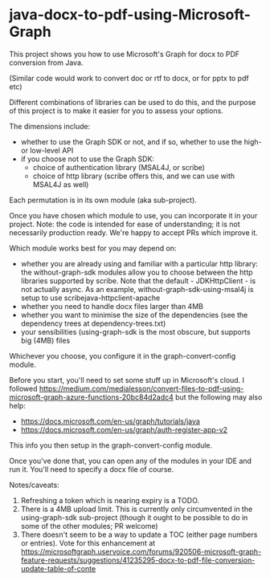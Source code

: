 # java-docx-to-pdf-using-Microsoft-Graph

This project shows you how to use Microsoft's Graph for docx to PDF conversion from Java.

(Similar code would work to convert doc or rtf to docx, or for pptx to pdf etc)

Different combinations of libraries can be used to do this, and the purpose of this
project is to make it easier for you to assess your options.     

The dimensions include:
- whether to use the Graph SDK or not, and if so, whether to use the high- or low-level API
- if you choose not to use the Graph SDK:
  - choice of authentication library (MSAL4J, or scribe)
  - choice of http library (scribe offers this, and we can use with MSAL4J as well) 

Each permutation is in its own module (aka sub-project).

Once you have chosen which module to use, you can incorporate it in your project. Note: the code is intended for ease of understanding; it is not necessarily production ready.  We're happy to accept PRs which improve it.

Which module works best for you may depend on:
- whether you are already using and familiar with a particular http library: the without-graph-sdk modules allow you to choose between the http libraries supported by scribe.  Note that the default - JDKHttpClient - is not actually async.  As an example, without-graph-sdk-using-msal4j is setup to use scribejava-httpclient-apache
- whether you need to handle docx files larger than 4MB
- whether you want to minimise the size of the dependencies (see the dependency trees at dependency-trees.txt)
- your sensibilities (using-graph-sdk is the most obscure, but supports big (4MB) files  

Whichever you choose, you configure it in the graph-convert-config module.

Before you start, you'll need to set some stuff up in Microsoft's cloud.  I followed https://medium.com/medialesson/convert-files-to-pdf-using-microsoft-graph-azure-functions-20bc84d2adc4 but the following may also help:

- https://docs.microsoft.com/en-us/graph/tutorials/java
- https://docs.microsoft.com/en-us/graph/auth-register-app-v2

This info you then setup in the graph-convert-config module.

Once you've done that, you can open any of the modules in your IDE and run it.  You'll need to specify a docx file of course.

Notes/caveats:

1.  Refreshing a token which is nearing expiry is a TODO.
2.  There is a 4MB upload limit.  This is currently only circumvented in the using-graph-sdk sub-project
(though it ought to be possible to do in some of the other modules; PR welcome)
3.  There doesn't seem to be a way to update a TOC (either page numbers or entries).  Vote for this enhancement at https://microsoftgraph.uservoice.com/forums/920506-microsoft-graph-feature-requests/suggestions/41235295-docx-to-pdf-file-conversion-update-table-of-conte 

